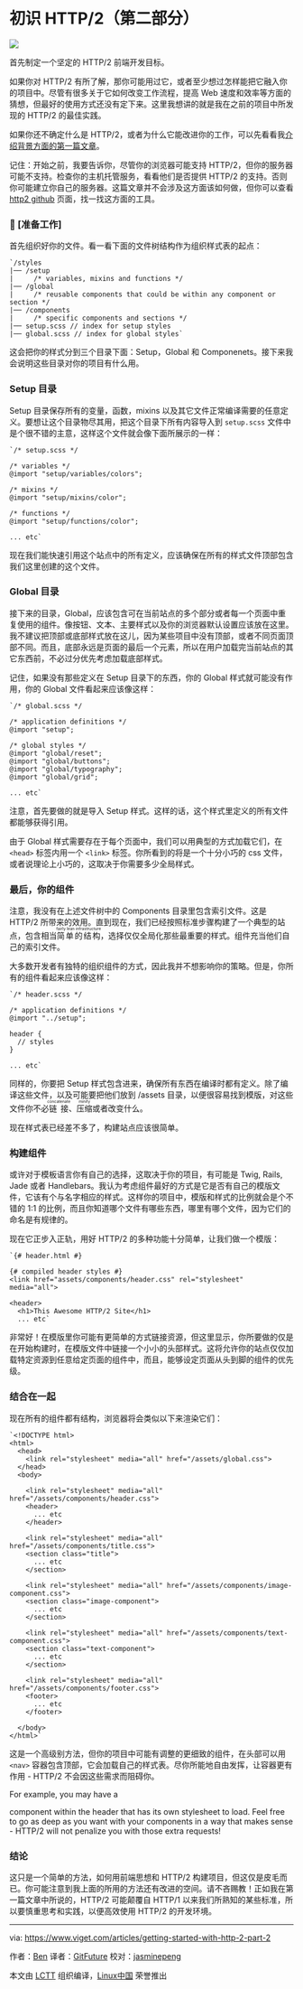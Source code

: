 初识 HTTP/2（第二部分） 
============================================================
 ![](https://static.viget.com/_284x284_crop_center-center/ben-t-http-blog-thumb-01_360.png?mtime=20160928234634) 

首先制定一个坚定的 HTTP/2 前端开发目标。 

如果你对 HTTP/2 有所了解，那你可能用过它，或者至少想过怎样能把它融入你的项目中。尽管有很多关于它如何改变工作流程，提高 Web 速度和效率等方面的猜想，但最好的使用方式还没有定下来。这里我想讲的就是我在之前的项目中所发现的 HTTP/2  的最佳实践。

如果你还不确定什么是 HTTP/2，或者为什么它能改进你的工作，可以先看看我[介绍背景方面的第一篇文章][4]。 

记住：开始之前，我要告诉你，尽管你的浏览器可能支持 HTTP/2，但你的服务器可能不支持。检查你的主机托管服务，看看他们是否提供 HTTP/2 的支持。否则你可能建立你自己的服务器。这篇文章并不会涉及这方面该如何做，但你可以查看 [http2 github][5] 页面，找一找这方面的工具。 

### 🙏 [准备工作]

首先组织好你的文件。看一看下面的文件树结构作为组织样式表的起点： 

```
`/styles
|── /setup
|     /* variables, mixins and functions */
|── /global
|     /* reusable components that could be within any component or section */
|── /components
|     /* specific components and sections */
|── setup.scss // index for setup styles
|── global.scss // index for global styles`
```

这会把你的样式分到三个目录下面：Setup，Global 和 Componenets。接下来我会说明这些目录对你的项目有什么用。 

### Setup 目录

Setup 目录保存所有的变量，函数，mixins 以及其它文件正常编译需要的任意定义。要想让这个目录物尽其用，把这个目录下所有内容导入到 `setup.scss` 文件中是个很不错的主意，这样这个文件就会像下面所展示的一样：

```
`/* setup.scss */

/* variables */
@import "setup/variables/colors";

/* mixins */
@import "setup/mixins/color";

/* functions */
@import "setup/functions/color";

... etc`
```

现在我们能快速引用这个站点中的所有定义，应该确保在所有的样式文件顶部包含我们这里创建的这个文件。

### Global 目录

接下来的目录，Global，应该包含可在当前站点的多个部分或者每一个页面中重复使用的组件。像按钮、文本、主要样式以及你的浏览器默认设置应该放在这里。我不建议把顶部或底部样式放在这儿，因为某些项目中没有顶部，或者不同页面顶部不同。而且，底部永远是页面的最后一个元素，所以在用户加载完当前站点的其它东西前，不必过分优先考虑加载底部样式。

记住，如果没有那些定义在 Setup 目录下的东西，你的 Global 样式就可能没有作用，你的 Global 文件看起来应该像这样：

```
`/* global.scss */

/* application definitions */
@import "setup";

/* global styles */
@import "global/reset";
@import "global/buttons";
@import "global/typography";
@import "global/grid";

... etc`
```

注意，首先要做的就是导入 Setup 样式。这样的话，这个样式里定义的所有文件都能够获得引用。

由于 Global 样式需要存在于每个页面中，我们可以用典型的方式加载它们，在 `<head>` 标签内用一个 `<link>` 标签。你所看到的将是一个十分小巧的 css 文件，或者说理论上小巧的，这取决于你需要多少全局样式。

### 最后，你的组件

注意，我没有在上述文件树中的 Components 目录里包含索引文件。这是 HTTP/2 所带来的效用。直到现在，我们已经按照标准步骤构建了一个典型的站点，包含相当<ruby>简单的结构<rt>fairly lean infrastructure</rt></ruby>，选择仅仅全局化那些最重要的样式。组件充当他们自己的索引文件。

大多数开发者有独特的组织组件的方式，因此我并不想影响你的策略。但是，你所有的组件看起来应该像这样：

```
`/* header.scss */

/* application definitions */
@import "../setup";

header {
  // styles
}

... etc`
```

同样的，你要把 Setup 样式包含进来，确保所有东西在编译时都有定义。除了编译这些文件，以及可能要把他们放到 /assets 目录，以便很容易找到模版，对这些文件你不必<ruby>链接<rt>concatenate</rt></ruby>、<ruby>压缩<rt>minify</rt></ruby>或者改变什么。

现在样式表已经差不多了，构建站点应该很简单。


### 构建组件

或许对于模板语言你有自己的选择，这取决于你的项目，有可能是 Twig, Rails, Jade 或者 Handlebars。我认为考虑组件最好的方式是它是否有自己的模版文件，它该有个与名字相应的样式。这样你的项目中，模版和样式的比例就会是个不错的 1:1 的比例，而且你知道哪个文件有哪些东西，哪里有哪个文件，因为它们的命名是有规律的。

现在它正步入正轨，用好 HTTP/2 的多种功能十分简单，让我们做一个模版：

```
`{# header.html #}

{# compiled header styles #}
<link href="assets/components/header.css" rel="stylesheet" media="all">

<header>
  <h1>This Awesome HTTP/2 Site</h1>
  ... etc`
```

非常好！在模版里你可能有更简单的方式链接资源，但这里显示，你所要做的仅是在开始构建时，在模版文件中链接一个小小的头部样式。这将允许你的站点仅仅加载特定资源到任意给定页面的组件中，而且，能够设定页面从头到脚的组件的优先级。


### 结合在一起

现在所有的组件都有结构，浏览器将会类似以下来渲染它们：

```
`<!DOCTYPE html>
<html>
  <head>
    <link rel="stylesheet" media="all" href="/assets/global.css">
  </head>
  <body>

    <link rel="stylesheet" media="all" href="/assets/components/header.css">
    <header>
      ... etc
    </header>

    <link rel="stylesheet" media="all" href="/assets/components/title.css">
    <section class="title">
      ... etc
    </section>

    <link rel="stylesheet" media="all" href="/assets/components/image-component.css">
    <section class="image-component">
      ... etc
    </section>

    <link rel="stylesheet" media="all" href="/assets/components/text-component.css">
    <section class="text-component">
      ... etc
    </section>

    <link rel="stylesheet" media="all" href="/assets/components/footer.css">
    <footer>
      ... etc
    </footer>

  </body>
</html>`
```

这是一个高级别方法，但你的项目中可能有调整的更细致<!-- finer-tuned -->的组件，在头部可以用 `<nav>` 容器包含顶部，它会加载自己的样式表。尽你所能地自由发挥，让容器更有作用 - HTTP/2 不会因这些需求而阻碍<!-- penalize -->你。

For example, you may have a <nav> component within the header that has its own stylesheet to load. Feel free to go as deep as you want with your components in a way that makes sense - HTTP/2 will not penalize you with those extra requests!
### 结论

这只是一个简单的方法，如何用前端思想和 HTTP/2 构建项目，但这仅是皮毛而已。你可能注意到我上面的所用的方法还有改进的空间。请不吝赐教！正如我在第一篇文章中所说的，HTTP/2 可能颠覆自 HTTP/1 以来我们所熟知的某些标准，所以要慎重思考和实践，以便高效使用 HTTP/2 的开发环境。

--------------------------------------------------------------------------------

via: https://www.viget.com/articles/getting-started-with-http-2-part-2

作者：[Ben][a]
译者：[GitFuture](https://github.com/GitFuture)
校对：[jasminepeng](https://github.com/jasminepeng)

本文由 [LCTT](https://github.com/LCTT/TranslateProject) 组织编译，[Linux中国](https://linux.cn/) 荣誉推出

[a]:https://www.viget.com/about/team/btinsley
[1]:https://twitter.com/home?status=Firmly%20planting%20a%20flag%20in%20the%20sand%20for%20HTTP%2F2%20best%20practices%20for%20front%20end%20development.%20https%3A%2F%2Fwww.viget.com%2Farticles%2Fgetting-started-with-http-2-part-2
[2]:https://www.facebook.com/sharer/sharer.php?u=https%3A%2F%2Fwww.viget.com%2Farticles%2Fgetting-started-with-http-2-part-2
[3]:http://www.linkedin.com/shareArticle?mini=true&url=https%3A%2F%2Fwww.viget.com%2Farticles%2Fgetting-started-with-http-2-part-2
[4]:https://www.viget.com/articles/getting-started-with-http-2-part-1
[5]:https://github.com/http2/http2-spec/wiki/Tools
